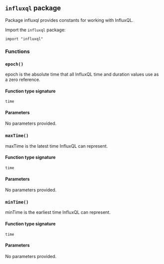 ## `influxql` package

Package influxql provides constants for working with InfluxQL.

Import the `influxql` package:

```flux
import "influxql"
```

### Functions

### `epoch()`

epoch is the absolute time that all InfluxQL time and duration values use as a zero reference.

#### Function type signature

```flux
time
```

#### Parameters

No parameters provided.

### `maxTime()`

maxTime is the latest time InfluxQL can represent.

#### Function type signature

```flux
time
```

#### Parameters

No parameters provided.

### `minTime()`

minTime is the earliest time InfluxQL can represent.

#### Function type signature

```flux
time
```

#### Parameters

No parameters provided.

